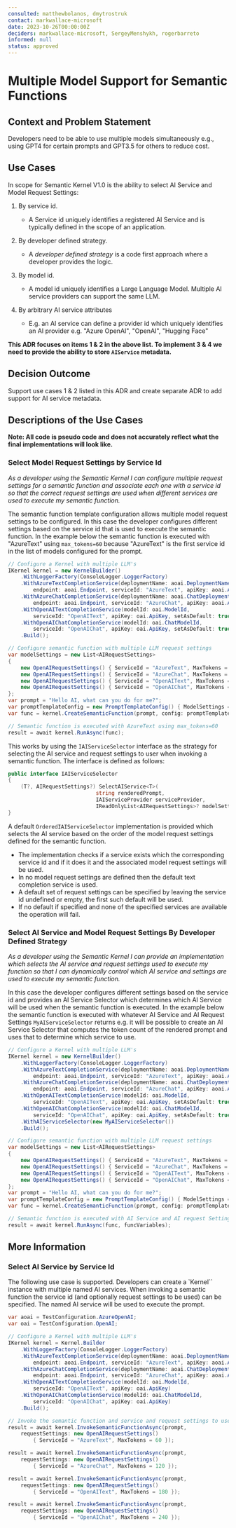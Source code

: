 ```yaml
---
consulted: matthewbolanos, dmytrostruk
contact: markwallace-microsoft
date: 2023-10-26T00:00:00Z
deciders: markwallace-microsoft, SergeyMenshykh, rogerbarreto
informed: null
status: approved
---
```


# Multiple Model Support for Semantic Functions

## Context and Problem Statement

Developers need to be able to use multiple models simultaneously e.g., using GPT4 for certain prompts and GPT3.5 for others to reduce cost.

## Use Cases

In scope for Semantic Kernel V1.0 is the ability to select AI Service and Model Request Settings:

1. By service id.
   - A Service id uniquely identifies a registered AI Service and is typically defined in the scope of an application.

2. By developer defined strategy.
   - A _developer defined strategy_ is a code first approach where a developer provides the logic.

3. By model id.
   - A model id uniquely identifies a Large Language Model. Multiple AI service providers can support the same LLM.

4. By arbitrary AI service attributes
   - E.g. an AI service can define a provider id which uniquely identifies an AI provider e.g. "Azure OpenAI", "OpenAI", "Hugging Face"

**This ADR focuses on items 1 & 2 in the above list. To implement 3 & 4 we need to provide the ability to store `AIService` metadata.**

## Decision Outcome

Support use cases 1 & 2 listed in this ADR and create separate ADR to add support for AI service metadata.

## Descriptions of the Use Cases

**Note: All code is pseudo code and does not accurately reflect what the final implementations will look like.**

### Select Model Request Settings by Service Id

_As a developer using the Semantic Kernel I can configure multiple request settings for a semantic function and associate each one with a service id so that the correct request settings are used when different services are used to execute my semantic function._

The semantic function template configuration allows multiple model request settings to be configured. In this case the developer configures different settings based on the service id that is used to execute the semantic function.
In the example below the semantic function is executed with "AzureText" using `max_tokens=60` because "AzureText" is the first service id in the list of models configured for the prompt.

```csharp {"id":"01J6KQ2SEJV8PP770JX72A307R"}
// Configure a Kernel with multiple LLM's
IKernel kernel = new KernelBuilder()
    .WithLoggerFactory(ConsoleLogger.LoggerFactory)
    .WithAzureTextCompletionService(deploymentName: aoai.DeploymentName,
        endpoint: aoai.Endpoint, serviceId: "AzureText", apiKey: aoai.ApiKey)
    .WithAzureChatCompletionService(deploymentName: aoai.ChatDeploymentName,
        endpoint: aoai.Endpoint, serviceId: "AzureChat", apiKey: aoai.ApiKey)
    .WithOpenAITextCompletionService(modelId: oai.ModelId,
        serviceId: "OpenAIText", apiKey: oai.ApiKey, setAsDefault: true)
    .WithOpenAIChatCompletionService(modelId: oai.ChatModelId,
        serviceId: "OpenAIChat", apiKey: oai.ApiKey, setAsDefault: true)
    .Build();

// Configure semantic function with multiple LLM request settings
var modelSettings = new List<AIRequestSettings>
{
    new OpenAIRequestSettings() { ServiceId = "AzureText", MaxTokens = 60 },
    new OpenAIRequestSettings() { ServiceId = "AzureChat", MaxTokens = 120 },
    new OpenAIRequestSettings() { ServiceId = "OpenAIText", MaxTokens = 180 },
    new OpenAIRequestSettings() { ServiceId = "OpenAIChat", MaxTokens = 240 }
};
var prompt = "Hello AI, what can you do for me?";
var promptTemplateConfig = new PromptTemplateConfig() { ModelSettings = modelSettings };
var func = kernel.CreateSemanticFunction(prompt, config: promptTemplateConfig, "HelloAI");

// Semantic function is executed with AzureText using max_tokens=60
result = await kernel.RunAsync(func);
```

This works by using the `IAIServiceSelector` interface as the strategy for selecting the AI service and request settings to user when invoking a semantic function.
The interface is defined as follows:

```csharp {"id":"01J6KQ2SEJV8PP770JX7XDWH2K"}
public interface IAIServiceSelector
{
    (T?, AIRequestSettings?) SelectAIService<T>(
                            string renderedPrompt,
                            IAIServiceProvider serviceProvider,
                            IReadOnlyList<AIRequestSettings>? modelSettings) where T : IAIService;
}
```

A default `OrderedIAIServiceSelector` implementation is provided which selects the AI service based on the order of the model request settings defined for the semantic function.

- The implementation checks if a service exists which the corresponding service id and if it does it and the associated model request settings will be used.
- In no model request settings are defined then the default text completion service is used.
- A default set of request settings can be specified by leaving the service id undefined or empty, the first such default will be used.
- If no default if specified and none of the specified services are available the operation will fail.

### Select AI Service and Model Request Settings By Developer Defined Strategy

_As a developer using the Semantic Kernel I can provide an implementation which selects the AI service and request settings used to execute my function so that I can dynamically control which AI service and settings are used to execute my semantic function._

In this case the developer configures different settings based on the service id and provides an AI Service Selector which determines which AI Service will be used when the semantic function is executed.
In the example below the semantic function is executed with whatever AI Service and AI Request Settings `MyAIServiceSelector` returns e.g. it will be possible to create an AI Service Selector that computes the token count of the rendered prompt and uses that to determine which service to use.

```csharp {"id":"01J6KQ2SEJV8PP770JXAZCG2YB"}
// Configure a Kernel with multiple LLM's
IKernel kernel = new KernelBuilder()
    .WithLoggerFactory(ConsoleLogger.LoggerFactory)
    .WithAzureTextCompletionService(deploymentName: aoai.DeploymentName,
        endpoint: aoai.Endpoint, serviceId: "AzureText", apiKey: aoai.ApiKey)
    .WithAzureChatCompletionService(deploymentName: aoai.ChatDeploymentName,
        endpoint: aoai.Endpoint, serviceId: "AzureChat", apiKey: aoai.ApiKey)
    .WithOpenAITextCompletionService(modelId: oai.ModelId,
        serviceId: "OpenAIText", apiKey: oai.ApiKey, setAsDefault: true)
    .WithOpenAIChatCompletionService(modelId: oai.ChatModelId,
        serviceId: "OpenAIChat", apiKey: oai.ApiKey, setAsDefault: true)
    .WithAIServiceSelector(new MyAIServiceSelector())
    .Build();

// Configure semantic function with multiple LLM request settings
var modelSettings = new List<AIRequestSettings>
{
    new OpenAIRequestSettings() { ServiceId = "AzureText", MaxTokens = 60 },
    new OpenAIRequestSettings() { ServiceId = "AzureChat", MaxTokens = 120 },
    new OpenAIRequestSettings() { ServiceId = "OpenAIText", MaxTokens = 180 },
    new OpenAIRequestSettings() { ServiceId = "OpenAIChat", MaxTokens = 240 }
};
var prompt = "Hello AI, what can you do for me?";
var promptTemplateConfig = new PromptTemplateConfig() { ModelSettings = modelSettings };
var func = kernel.CreateSemanticFunction(prompt, config: promptTemplateConfig, "HelloAI");

// Semantic function is executed with AI Service and AI request Settings dynamically determined
result = await kernel.RunAsync(func, funcVariables);
```

## More Information

### Select AI Service by Service Id

The following use case is supported. Developers can create a `Kernel`` instance with multiple named AI services. When invoking a semantic function the service id (and optionally request settings to be used) can be specified. The named AI service will be used to execute the prompt.

```csharp {"id":"01J6KQ2SEJV8PP770JXE5BZRBD"}
var aoai = TestConfiguration.AzureOpenAI;
var oai = TestConfiguration.OpenAI;

// Configure a Kernel with multiple LLM's
IKernel kernel = Kernel.Builder
    .WithLoggerFactory(ConsoleLogger.LoggerFactory)
    .WithAzureTextCompletionService(deploymentName: aoai.DeploymentName,
        endpoint: aoai.Endpoint, serviceId: "AzureText", apiKey: aoai.ApiKey)
    .WithAzureChatCompletionService(deploymentName: aoai.ChatDeploymentName,
        endpoint: aoai.Endpoint, serviceId: "AzureChat", apiKey: aoai.ApiKey)
    .WithOpenAITextCompletionService(modelId: oai.ModelId,
        serviceId: "OpenAIText", apiKey: oai.ApiKey)
    .WithOpenAIChatCompletionService(modelId: oai.ChatModelId,
        serviceId: "OpenAIChat", apiKey: oai.ApiKey)
    .Build();

// Invoke the semantic function and service and request settings to use
result = await kernel.InvokeSemanticFunctionAsync(prompt,
    requestSettings: new OpenAIRequestSettings()
        { ServiceId = "AzureText", MaxTokens = 60 });

result = await kernel.InvokeSemanticFunctionAsync(prompt,
    requestSettings: new OpenAIRequestSettings()
        { ServiceId = "AzureChat", MaxTokens = 120 });

result = await kernel.InvokeSemanticFunctionAsync(prompt,
    requestSettings: new OpenAIRequestSettings()
        { ServiceId = "OpenAIText", MaxTokens = 180 });

result = await kernel.InvokeSemanticFunctionAsync(prompt,
    requestSettings: new OpenAIRequestSettings()
        { ServiceId = "OpenAIChat", MaxTokens = 240 });
```
